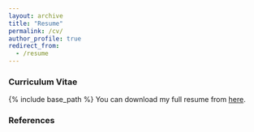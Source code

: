 ```yaml
---
layout: archive
title: "Resume"
permalink: /cv/
author_profile: true
redirect_from:
  - /resume
---
```


### Curriculum Vitae
{% include base_path %}
You can download my full resume from [here](https://drive.google.com/open?id=14-WF8k9gfQA3-0zaPNpiDCv8afIPhhjk).


### References


